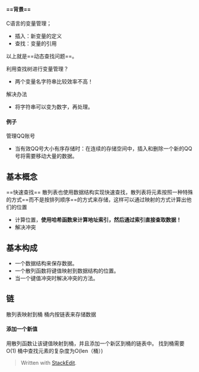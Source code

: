 #### ==背景==
C语言的变量管理；
- 插入：新变量的定义
- 查找：变量的引用

以上就是==动态查找问题==。

利用查找树进行变量管理？
- 两个变量名字符串比较效率不高！

解决办法
- 将字符串可以变为数字，再处理。
#### 例子
管理QQ账号
- 当有效QQ号大小有序存储时：在连续的存储空间中，插入和删除一个新的QQ号将需要移动大量的数据。
## 基本概念
==快速查找==
散列表也使用数据结构实现快速查找，散列表将元素按照一种特殊的方式==而不是按排列顺序==的方式来存储，这样可以通过映射的方式计算出他们的位置
- 计算位置，**使用哈希函数来计算地址索引，然后通过索引直接查取数据！**
- 解决冲突
## 基本构成
 - 一个数据结构来保存数据。
 - 一个散列函数将键值映射到数据结构的位置。
 - 当一个键值冲突时解决冲突的方法。
## 链
散列表映射到桶
桶内按链表来存储数据

#### 添加一个新值
用散列函数让该键值映射到桶，并且添加一个新区到桶的链表中。
找到桶需要O(1)
桶中查找元素的复杂度为O(len（桶）)
> Written with [StackEdit](https://stackedit.io/).
<!--stackedit_data:
eyJoaXN0b3J5IjpbLTEyMDMxMjMwMjldfQ==
-->